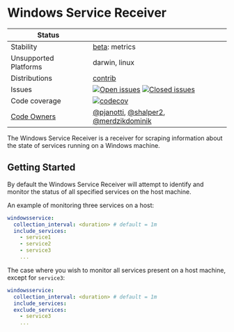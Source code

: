 # Windows Service Receiver

<!-- status autogenerated section -->
| Status        |           |
| ------------- |-----------|
| Stability     | [beta]: metrics   |
| Unsupported Platforms | darwin, linux |
| Distributions | [contrib] |
| Issues        | [![Open issues](https://img.shields.io/github/issues-search/open-telemetry/opentelemetry-collector-contrib?query=is%3Aissue%20is%3Aopen%20label%3Areceiver%2Fwindowsservice%20&label=open&color=orange&logo=opentelemetry)](https://github.com/open-telemetry/opentelemetry-collector-contrib/issues?q=is%3Aopen+is%3Aissue+label%3Areceiver%2Fwindowsservice) [![Closed issues](https://img.shields.io/github/issues-search/open-telemetry/opentelemetry-collector-contrib?query=is%3Aissue%20is%3Aclosed%20label%3Areceiver%2Fwindowsservice%20&label=closed&color=blue&logo=opentelemetry)](https://github.com/open-telemetry/opentelemetry-collector-contrib/issues?q=is%3Aclosed+is%3Aissue+label%3Areceiver%2Fwindowsservice) |
| Code coverage | [![codecov](https://codecov.io/github/open-telemetry/opentelemetry-collector-contrib/graph/main/badge.svg?component=receiver_windowsservice)](https://app.codecov.io/gh/open-telemetry/opentelemetry-collector-contrib/tree/main/?components%5B0%5D=receiver_windowsservice&displayType=list) |
| [Code Owners](https://github.com/open-telemetry/opentelemetry-collector-contrib/blob/main/CONTRIBUTING.md#becoming-a-code-owner)    | [@pjanotti](https://www.github.com/pjanotti), [@shalper2](https://www.github.com/shalper2), [@merdzikdominik](https://github.com/merdzikdominik)|

[beta]: https://github.com/open-telemetry/opentelemetry-collector/blob/main/docs/component-stability.md#development
[contrib]: https://github.com/open-telemetry/opentelemetry-collector-releases/tree/main/distributions/otelcol-contrib
<!-- end autogenerated section -->

The Windows Service Receiver is a receiver for scraping information about the state of services running on a Windows machine.

## Getting Started

By default the Windows Service Receiver will attempt to identify and monitor the status of all specified services on the host machine.

An example of monitoring three services on a host:

```yaml
windowsservice:
  collection_interval: <duration> # default = 1m
  include_services:
    - service1
    - service2
    - service3
    ...
```

The case where you wish to monitor all services present on a host machine, except for `service3`:

```yaml
windowsservice:
  collection_interval: <duration> # default = 1m
  include_services:
  exclude_services:
    - service3
    ...
```
